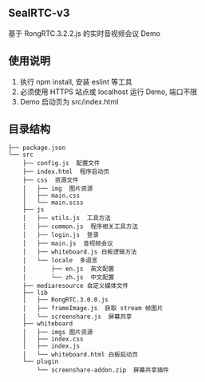 ## SealRTC-v3

基于 RongRTC.3.2.2.js 的实时音视频会议 Demo

## 使用说明

1. 执行 npm install, 安装 eslint 等工具
2. 必须使用 HTTPS 站点或 localhost 运行 Demo, 端口不限
3. Demo 启动页为 src/index.html

## 目录结构

```
├── package.json
└── src
    ├── config.js  配置文件
    ├── index.html  程序启动页
    ├── css  资源文件
    │   ├── img  图片资源
    │   ├── main.css
    │   └── main.scss
    ├── js
    │   ├── utils.js  工具方法
    │   ├── common.js  程序相关工具方法
    │   ├── login.js  登录
    │   ├── main.js  音视频会议
    │   ├── whiteboard.js 白板逻辑方法
    │   └── locale  多语言
    │       ├── en.js  英文配置
    │       └── zh.js  中文配置
    ├── mediaresource 自定义媒体文件
    ├── lib
    │   ├── RongRTC.3.0.0.js  
    │   ├── frameImage.js  获取 stream 帧图片
    │   └── screenshare.js  屏幕共享
    ├── whiteboard
    │   ├── imgs 图片资源 
    │   ├── index.css
    │   ├── index.js
    │   └── whiteboard.html 白板启动页
    └── plugin
        └── screenshare-addon.zip  屏幕共享插件
```